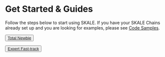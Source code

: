 # Get Started & Guides

Follow the steps below to start using SKALE. If you have your SKALE Chains already set up and you are looking for examples, please see  [Code Samples](/developers/code-samples).  

<SplitSectionLayout>
<SplitSectionColumn>

<button>[Total Newbie](/developers/getting-started/beginner)</button>

</SplitSectionColumn>
<SplitSectionColumn>

<button boxPosition="BOTTOM_LEFT">[Expert Fast-track](/developers/getting-started/expert)</button>

</SplitSectionColumn>
</SplitSectionLayout>
